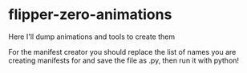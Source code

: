 # flipper-zero-animations
Here I'll dump animations and tools to create them


For the manifest creator you should replace the list of names you are creating manifests for and save the file as .py, then run it with python!
